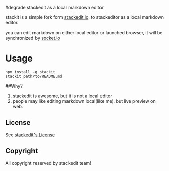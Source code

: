 
#degrade stackedit as a local markdown editor

stackit is a simple fork form [stackedit.io](stackedit.io). to stackeditor as a local markdown editor.

you can edit markdown on either local editor or launched browser, it will be synchronized by [socket.io](socket.io)

# Usage


```
npm install -g stackit
stackit path/to/README.md

```


##Why?

1. stackedit is awesome, but it is not a local editor
2. people may like editing markdown local(like me), but live preview on web. 


## License

See [stackedit's License](https://github.com/benweet/stackedit/blob/master/LICENSE.txt)

## Copyright


All copyright reserved by stackedit team!
